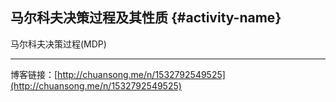 ## 马尔科夫决策过程及其性质 {#activity-name}

马尔科夫决策过程\(MDP\)

---

博客链接：[http://chuansong.me/n/1532792549525](http://chuansong.me/n/1532792549525)


